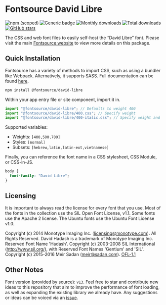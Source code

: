 # Fontsource David Libre

[![npm (scoped)](https://img.shields.io/npm/v/@fontsource/david-libre?color=brightgreen)](https://www.npmjs.com/package/@fontsource/david-libre) [![Generic badge](https://img.shields.io/badge/fontsource-passing-brightgreen)](https://github.com/fontsource/fontsource) [![Monthly downloads](https://badgen.net/npm/dm/@fontsource/david-libre)](https://github.com/fontsource/fontsource) [![Total downloads](https://badgen.net/npm/dt/@fontsource/david-libre)](https://github.com/fontsource/fontsource) [![GitHub stars](https://img.shields.io/github/stars/fontsource/fontsource.svg?style=social&label=Star)](https://github.com/fontsource/fontsource/stargazers)

The CSS and web font files to easily self-host the “David Libre” font. Please visit the main [Fontsource website](https://fontsource.org/fonts/david-libre) to view more details on this package.

## Quick Installation

Fontsource has a variety of methods to import CSS, such as using a bundler like Webpack. Alternatively, it supports SASS. Full documentation can be found [here](https://fontsource.org/docs/getting-started/introduction).

```javascript
npm install @fontsource/david-libre
```

Within your app entry file or site component, import it in.

```javascript
import "@fontsource/david-libre"; // Defaults to weight 400
import "@fontsource/david-libre/400.css"; // Specify weight
import "@fontsource/david-libre/400-italic.css"; // Specify weight and style

```

Supported variables:
- Weights: `[400,500,700]`
- Styles: `[normal]`
- Subsets: `[hebrew,latin,latin-ext,vietnamese]`

Finally, you can reference the font name in a CSS stylesheet, CSS Module, or CSS-in-JS.

```css
body {
  font-family: "David Libre";
}
```

## Licensing
It is important to always read the license for every font that you use.
Most of the fonts in the collection use the SIL Open Font License, v1.1. Some fonts use the Apache 2 license. The Ubuntu fonts use the Ubuntu Font License v1.0.

Copyright (c) 2014 Monotype Imaging Inc. (licensing@monotype.com). All Rights Reserved. David Hadash is a trademark of Monotype Imaging Inc. Reserved Font Name 'Hadash'. Copyright (c) 2003-2008 SIL International (http://www.sil.org/), with Reserved Font Names 'Gentium' and 'SIL'. Copyright (c) 2015-2016 Meir Sadan (meir@sadan.com).
[OFL-1.1](http://scripts.sil.org/OFL)

## Other Notes
Font version (provided by source): `v13`.
Feel free to star and contribute new ideas to this repository that aim to improve the performance of font loading, as well as expanding the existing library we already have. Any suggestions or ideas can be voiced via an [issue](https://github.com/fontsource/fontsource/issues).
